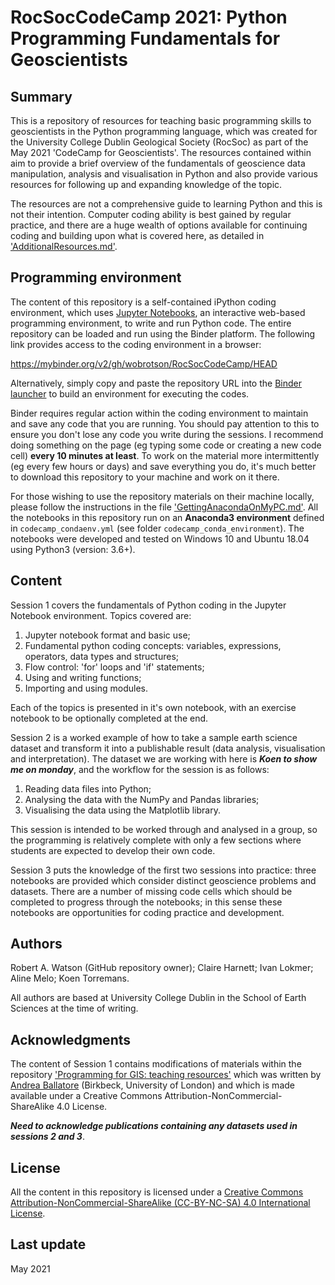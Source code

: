 # RocSocCodeCamp 2021: Python Programming Fundamentals for Geoscientists

## Summary
This is a repository of resources for teaching basic programming skills to geoscientists in the Python programming language, which was created for the University College Dublin Geological Society (RocSoc) as part of the May 2021 'CodeCamp for Geoscientists'. The resources contained within aim to provide a brief overview of the fundamentals of geoscience data manipulation, analysis and visualisation in Python and also provide various resources for following up and expanding knowledge of the topic.

The resources are not a comprehensive guide to learning Python and this is not their intention. Computer coding ability is best gained by regular practice, and there are a huge wealth of options available for continuing coding and building upon what is covered here, as detailed in ['AdditionalResources.md'](https://github.com/wobrotson/RocSocCodeCamp/blob/main/CodeCampFurtherInfo/AdditionalResources.md).

## Programming environment
The content of this repository is a self-contained iPython coding environment, which uses [Jupyter Notebooks](https://jupyter.org/), an interactive web-based programming environment, to write and run Python code. The entire repository can be loaded and run using the Binder platform. The following link provides access to the coding environment in a browser:

https://mybinder.org/v2/gh/wobrotson/RocSocCodeCamp/HEAD

Alternatively, simply copy and paste the repository URL into the [Binder launcher](https://binder.mybinder.ovh/) to build an environment for executing the codes.

Binder requires regular action within the coding environment to maintain and save any code that you are running. You should pay attention to this to ensure you don't lose any code you write during the sessions. I recommend doing something on the page (eg typing some code or creating a new code cell) **every 10 minutes at least**. To work on the material more intermittently (eg every few hours or days) and save everything you do, it's much better to download this repository to your machine and work on it there.

For those wishing to use the repository materials on their machine locally, please follow the instructions in the file ['GettingAnacondaOnMyPC.md'](https://github.com/wobrotson/RocSocCodeCamp/blob/main/CodeCampFurtherInfo/AdditionalResources.md). All the notebooks in this repository run on an **Anaconda3 environment** defined in `codecamp_condaenv.yml` (see folder `codecamp_conda_environment`).
The notebooks were developed and tested on Windows 10 and Ubuntu 18.04 using Python3 (version: 3.6+).

## Content
Session 1 covers the fundamentals of Python coding in the Jupyter Notebook environment. Topics covered are:

1. Jupyter notebook format and basic use;
2. Fundamental python coding concepts: variables, expressions, operators, data types and structures;
3. Flow control: 'for' loops and 'if' statements;
4. Using and writing functions;
5. Importing and using modules.

Each of the topics is presented in it's own notebook, with an exercise notebook to be optionally completed at the end.

Session 2 is a worked example of how to take a sample earth science dataset and transform it into a publishable result (data analysis, visualisation and interpretation). The dataset we are working with here is ***Koen to show me on monday***, and the workflow for the session is as follows:

1. Reading data files into Python;
2. Analysing the data with the NumPy and Pandas libraries;
3. Visualising the data using the Matplotlib library.

This session is intended to be worked through and analysed in a group, so the programming is relatively complete with only a few sections where students are expected to develop their own code.

Session 3 puts the knowledge of the first two sessions into practice: three notebooks are provided which consider distinct geoscience problems and datasets. There are a number of missing code cells which should be completed to progress through the notebooks; in this sense these notebooks are opportunities for coding practice and development.

## Authors

Robert A. Watson (GitHub repository owner); Claire Harnett; Ivan Lokmer; Aline Melo; Koen Torremans.

All authors are based at University College Dublin in the School of Earth Sciences at the time of writing.

## Acknowledgments

The content of Session 1 contains modifications of materials within the repository ['Programming for GIS: teaching resources'](https://github.com/andrea-ballatore/teaching-programming-for-gis) which was written by [Andrea Ballatore](https://aballatore.space) (Birkbeck, University of London) and which is made available under a Creative Commons Attribution-NonCommercial-ShareAlike 4.0 License.

***Need to acknowledge publications containing any datasets used in sessions 2 and 3***.


## License 

All the content in this repository is licensed under a [Creative Commons Attribution-NonCommercial-ShareAlike (CC-BY-NC-SA) 4.0 International License](https://creativecommons.org/licenses/by-nc-sa/4.0/).

## Last update

May 2021
